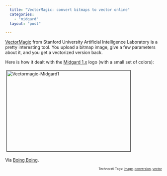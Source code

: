 ```yaml
---
  title: "VectorMagic: convert bitmaps to vector online"
  categories: 
    - "midgard"
  layout: "post"

---
```

<a href="http://vectormagic.stanford.edu/">VectorMagic</a> from Stanford University Artificial Intelligence Laboratory is a pretty interesting tool. You upload a bitmap image, give a few parameters about it, and you get a vectorized version back.

Here is how it dealt with the <a href="http://www.midgard-project.org/">Midgard 1.x</a> logo (with a small set of colors):

<a href="https://s3.eu-central-1.amazonaws.com/bergie-iki-fi/vectormagic-midgard1.png"><img src="https://s3.eu-central-1.amazonaws.com/bergie-iki-fi/vectormagic-midgard1-tm.jpg" height="261" width="398" border="1" hspace="4" vspace="4" alt="Vectormagic-Midgard1" /></a>

Via <a href="http://www.boingboing.net/2007/11/21/web-site-converts-ph.html">Boing Boing</a>.

<p style="text-align:right;font-size:10px;">Technorati Tags: <a href="http://www.technorati.com/tag/image" rel="tag">image</a>, <a href="http://www.technorati.com/tag/conversion" rel="tag">conversion</a>, <a href="http://www.technorati.com/tag/vector" rel="tag">vector</a></p>
